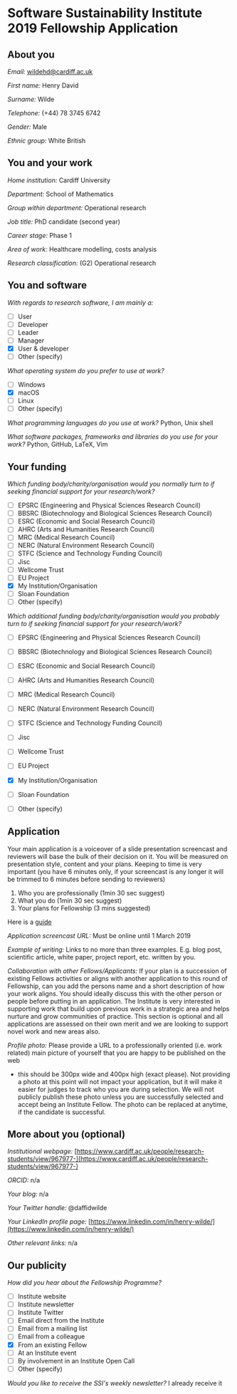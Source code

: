 Software Sustainability Institute 2019 Fellowship Application
=============================================================

About you
---------

*Email:* wildehd@cardiff.ac.uk

*First name:* Henry David

*Surname:* Wilde

*Telephone:* (+44) 78 3745 6742

*Gender:* Male

*Ethnic group:* White British


You and your work
-----------------

*Home institution:* Cardiff University

*Department:* School of Mathematics

*Group within department:* Operational research

*Job title:* PhD candidate (second year)

*Career stage:* Phase 1

*Area of work:* Healthcare modelling, costs analysis

*Research classification:* (G2) Operational research


You and software
----------------

*With regards to research software, I am mainly a:*
- [ ] User
- [ ] Developer
- [ ] Leader
- [ ] Manager
- [x] User & developer
- [ ] Other (specify)

*What operating system do you prefer to use at work?*
- [ ] Windows
- [x] macOS
- [ ] Linux
- [ ] Other (specify)

*What programming languages do you use at work?*
Python, Unix shell

*What software packages, frameworks and libraries do you use for your work?*
Python, GitHub, LaTeX, Vim


Your funding
------------

*Which funding body/charity/organisation would you normally turn to if seeking
financial support for your research/work?*
- [ ] EPSRC (Engineering and Physical Sciences Research Council)
- [ ] BBSRC (Biotechnology and Biological Sciences Research Council)
- [ ] ESRC (Economic and Social Research Council)
- [ ] AHRC (Arts and Humanities Research Council)
- [ ] MRC (Medical Research Council)
- [ ] NERC (Natural Environment Research Council)
- [ ] STFC (Science and Technology Funding Council)
- [ ] Jisc
- [ ] Wellcome Trust
- [ ] EU Project
- [x] My Institution/Organisation
- [ ] Sloan Foundation
- [ ] Other (specify)

*Which additional funding body/charity/organisation would you probably turn to if
seeking financial support for your research/work?*
- [ ] EPSRC (Engineering and Physical Sciences Research Council)
- [ ] BBSRC (Biotechnology and Biological Sciences Research Council)
- [ ] ESRC (Economic and Social Research Council)
- [ ] AHRC (Arts and Humanities Research Council)
- [ ] MRC (Medical Research Council)
- [ ] NERC (Natural Environment Research Council)
- [ ] STFC (Science and Technology Funding Council)
- [ ] Jisc
- [ ] Wellcome Trust
- [ ] EU Project
- [x] My Institution/Organisation
- [ ] Sloan Foundation
- [ ] Other (specify)


Application
-----------

Your main application is a voiceover of a slide presentation screencast and
reviewers will base the bulk of their decision on it. You will be measured on
presentation style, content and your plans. Keeping to time is very important
(you have 6 minutes only, if your screencast is any longer it will be trimmed to
6 minutes before sending to reviewers)

1. Who you are professionally (1min 30 sec suggest)
2. What you do (1min 30 sec suggest)
3. Your plans for Fellowship (3 mins suggested)

Here is a [guide](https://www.software.ac.uk/fellowship-programme/2019/application-video-guide)

*Application screencast URL:* Must be online until 1 March 2019

*Example of writing:* Links to no more than three examples.
E.g. blog post, scientific article, white paper, project report, etc. written by
you.

*Collaboration with other Fellows/Applicants:* If your plan is a succession of
existing Fellows activities or aligns with another application to this round of
Fellowship, can you add the persons name and a short description of how your
work aligns. You should ideally discuss this with the other person or people
before putting in an application. The Institute is very interested in supporting
work that build upon previous work in a strategic area and helps nurture and
grow communities of practice. This section is optional and all applications are
assessed on their own merit and we are looking to support novel work and new
areas also.

*Profile photo:* Please provide a URL to a professionally oriented (i.e. work
related) main picture of yourself that you are happy to be published on the web
- this should be 300px wide and 400px high (exact please). Not providing a photo
at this point will not impact your application, but it will make it easier for
judges to track who you are during selection. We will not publicly publish these
photo unless you are successfully selected and accept being an Institute Fellow.
The photo can be replaced at anytime, if the candidate is successful.


More about you (optional)
-------------------------

*Institutional webpage:* [https://www.cardiff.ac.uk/people/research-students/view/967977-](https://www.cardiff.ac.uk/people/research-students/view/967977-)

*ORCID:* n/a

*Your blog:* n/a

*Your Twitter handle:* @daffidwilde

*Your LinkedIn profile page:* [https://www.linkedin.com/in/henry-wilde/](https://www.linkedin.com/in/henry-wilde/)

*Other relevant links:* n/a


Our publicity
-------------

*How did you hear about the Fellowship Programme?*
- [ ] Institute website
- [ ] Institute newsletter
- [ ] Institute Twitter
- [ ] Email direct from the Institute
- [ ] Email from a mailing list
- [ ] Email from a colleague
- [x] From an existing Fellow
- [ ] At an Institute event
- [ ] By involvement in an Institute Open Call
- [ ] Other (specify)

*Would you like to receive the SSI's weekly newsletter?* I already receive it

